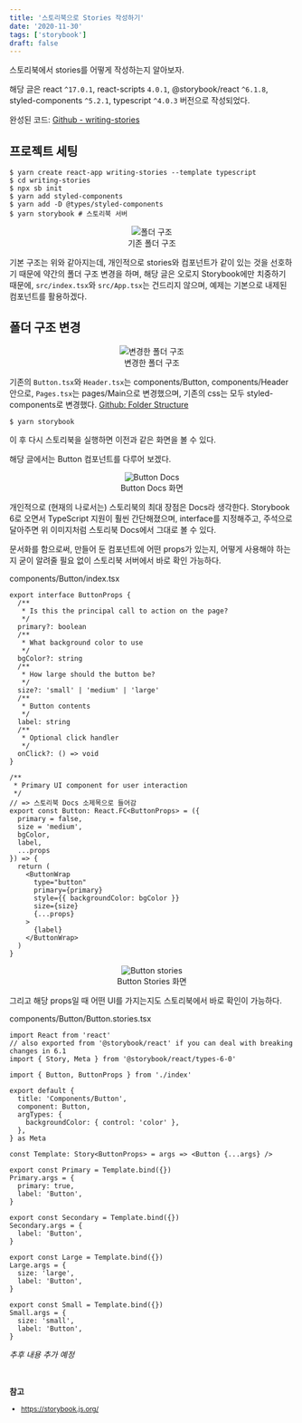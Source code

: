 ```yaml
---
title: '스토리북으로 Stories 작성하기'
date: '2020-11-30'
tags: ['storybook']
draft: false
---
```


스토리북에서 stories를 어떻게 작성하는지 알아보자.

해당 글은 react `^17.0.1`, react-scripts `4.0.1`, @storybook/react `^6.1.8`, styled-components `^5.2.1`, typescript `^4.0.3` 버전으로 작성되었다.

완성된 코드: [Github - writing-stories](https://github.com/howdy-mj/writing-stories)

## 프로젝트 세팅

```shell
$ yarn create react-app writing-stories --template typescript
$ cd writing-stories
$ npx sb init
$ yarn add styled-components
$ yarn add -D @types/styled-components
$ yarn storybook # 스토리북 서버
```

<div style="text-align: center; font-size: 14px;">
<img src="https://user-images.githubusercontent.com/58619071/193443172-41b96d15-c970-4330-8942-b5340d2039cc.png" alt="폴더 구조">
<div>기존 폴더 구조</div>
</div>

기본 구조는 위와 같아지는데, 개인적으로 stories와 컴포넌트가 같이 있는 것을 선호하기 때문에 약간의 폴더 구조 변경을 하며, 해당 글은 오로지 Storybook에만 치중하기 때문에, `src/index.tsx`와 `src/App.tsx`는 건드리지 않으며, 예제는 기본으로 내제된 컴포넌트를 활용하겠다.

## 폴더 구조 변경

<div style="text-align: center; font-size: 14px;">
<img src="https://user-images.githubusercontent.com/58619071/193443173-a778d4ad-c7d6-4416-ae00-7a1c9021ce78.png" alt="변경한 폴더 구조">
<div>변경한 폴더 구조</div>
</div>

기존의 `Button.tsx`와 `Header.tsx`는 components/Button, components/Header 안으로, `Pages.tsx`는 pages/Main으로 변경했으며, 기존의 css는 모두 styled-components로 변경했다. [Github: Folder Structure](https://github.com/howdy-mj/writing-stories/commit/8b9403948f9102f6adc23f166667ed1ccd5a0ed9)

```shell
$ yarn storybook
```

이 후 다시 스토리북을 실행하면 이전과 같은 화면을 볼 수 있다.

해당 글에서는 Button 컴포넌트를 다루어 보겠다.

<div style="text-align: center; font-size: 14px;">
<img src="https://user-images.githubusercontent.com/58619071/193443174-710e835e-fbd3-4b8e-80d3-b012b230fc2f.png" alt="Button Docs">
<div>Button Docs 화면</div>
</div>

개인적으로 (현재의 나로서는) 스토리북의 최대 장점은 Docs라 생각한다. Storybook 6로 오면서 TypeScript 지원이 훨씬 간단해졌으며, interface를 지정해주고, 주석으로 달아주면 위 이미지처럼 스토리북 Docs에서 그대로 볼 수 있다.

문서화를 함으로써, 만들어 둔 컴포넌트에 어떤 props가 있는지, 어떻게 사용해야 하는지 굳이 알려줄 필요 없이 스토리북 서버에서 바로 확인 가능하다.

<span class="file-location">components/Button/index.tsx</span>

```tsx
export interface ButtonProps {
  /**
   * Is this the principal call to action on the page?
   */
  primary?: boolean
  /**
   * What background color to use
   */
  bgColor?: string
  /**
   * How large should the button be?
   */
  size?: 'small' | 'medium' | 'large'
  /**
   * Button contents
   */
  label: string
  /**
   * Optional click handler
   */
  onClick?: () => void
}

/**
 * Primary UI component for user interaction
 */
// => 스토리북 Docs 소제목으로 들어감
export const Button: React.FC<ButtonProps> = ({
  primary = false,
  size = 'medium',
  bgColor,
  label,
  ...props
}) => {
  return (
    <ButtonWrap
      type="button"
      primary={primary}
      style={{ backgroundColor: bgColor }}
      size={size}
      {...props}
    >
      {label}
    </ButtonWrap>
  )
}
```

<div style="text-align: center; font-size: 14px;">
<img src="https://user-images.githubusercontent.com/58619071/193443175-d666db50-2adf-4818-9655-54b2092738e4.png" alt="Button stories">
<div>Button Stories 화면</div>
</div>

그리고 해당 props일 때 어떤 UI를 가지는지도 스토리북에서 바로 확인이 가능하다.

<span class="file-location">components/Button/Button.stories.tsx</span>

```tsx
import React from 'react'
// also exported from '@storybook/react' if you can deal with breaking changes in 6.1
import { Story, Meta } from '@storybook/react/types-6-0'

import { Button, ButtonProps } from './index'

export default {
  title: 'Components/Button',
  component: Button,
  argTypes: {
    backgroundColor: { control: 'color' },
  },
} as Meta

const Template: Story<ButtonProps> = args => <Button {...args} />

export const Primary = Template.bind({})
Primary.args = {
  primary: true,
  label: 'Button',
}

export const Secondary = Template.bind({})
Secondary.args = {
  label: 'Button',
}

export const Large = Template.bind({})
Large.args = {
  size: 'large',
  label: 'Button',
}

export const Small = Template.bind({})
Small.args = {
  size: 'small',
  label: 'Button',
}
```

_추후 내용 추가 예정_

<br />

**참고**

<div style="font-size: 12px;">

- https://storybook.js.org/

</div>
